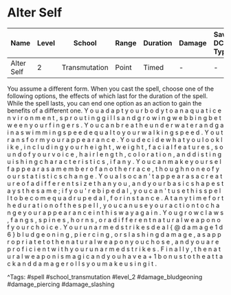 # Alter Self

| Name | Level | School | Range | Duration | Damage | Save DC & Type |
|------|-------|--------|-------|----------|--------|----------------|
| Alter Self | 2 | Transmutation | Point | Timed | - | - |

You assume a different form. When you cast the spell, choose one of the following options, the effects of which last for the duration of the spell. While the spell lasts, you can end one option as an action to gain the benefits of a different one. Y o u   a d a p t   y o u r   b o d y   t o   a n   a q u a t i c   e n v i r o n m e n t ,   s p r o u t i n g   g i l l s   a n d   g r o w i n g   w e b b i n g   b e t w e e n   y o u r   f i n g e r s .   Y o u   c a n   b r e a t h e   u n d e r w a t e r   a n d   g a i n   a   s w i m m i n g   s p e e d   e q u a l   t o   y o u r   w a l k i n g   s p e e d . Y o u   t r a n s f o r m   y o u r   a p p e a r a n c e .   Y o u   d e c i d e   w h a t   y o u   l o o k   l i k e ,   i n c l u d i n g   y o u r   h e i g h t ,   w e i g h t ,   f a c i a l   f e a t u r e s ,   s o u n d   o f   y o u r   v o i c e ,   h a i r   l e n g t h ,   c o l o r a t i o n ,   a n d   d i s t i n g u i s h i n g   c h a r a c t e r i s t i c s ,   i f   a n y .   Y o u   c a n   m a k e   y o u r s e l f   a p p e a r   a s   a   m e m b e r   o f   a n o t h e r   r a c e ,   t h o u g h   n o n e   o f   y o u r   s t a t i s t i c s   c h a n g e .   Y o u   a l s o   c a n ' t   a p p e a r   a s   a   c r e a t u r e   o f   a   d i f f e r e n t   s i z e   t h a n   y o u ,   a n d   y o u r   b a s i c   s h a p e   s t a y s   t h e   s a m e ;   i f   y o u ' r e   b i p e d a l ,   y o u   c a n ' t   u s e   t h i s   s p e l l   t o   b e c o m e   q u a d r u p e d a l ,   f o r   i n s t a n c e .   A t   a n y   t i m e   f o r   t h e   d u r a t i o n   o f   t h e   s p e l l ,   y o u   c a n   u s e   y o u r   a c t i o n   t o   c h a n g e   y o u r   a p p e a r a n c e   i n   t h i s   w a y   a g a i n . Y o u   g r o w   c l a w s ,   f a n g s ,   s p i n e s ,   h o r n s ,   o r   a   d i f f e r e n t   n a t u r a l   w e a p o n   o f   y o u r   c h o i c e .   Y o u r   u n a r m e d   s t r i k e s   d e a l   { @ d a m a g e   1 d 6 }   b l u d g e o n i n g ,   p i e r c i n g ,   o r   s l a s h i n g   d a m a g e ,   a s   a p p r o p r i a t e   t o   t h e   n a t u r a l   w e a p o n   y o u   c h o s e ,   a n d   y o u   a r e   p r o f i c i e n t   w i t h   y o u r   u n a r m e d   s t r i k e s .   F i n a l l y ,   t h e   n a t u r a l   w e a p o n   i s   m a g i c   a n d   y o u   h a v e   a   + 1   b o n u s   t o   t h e   a t t a c k   a n d   d a m a g e   r o l l s   y o u   m a k e   u s i n g   i t .

^Tags: #spell #school_transmutation #level_2 #damage_bludgeoning #damage_piercing #damage_slashing